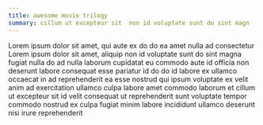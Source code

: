 ```yaml
---
title: awesome movie trilogy
summary: cillum ut excepteur sit  non id voluptate sunt do sint magn
---
```


Lorem ipsum dolor sit amet, qui aute ex do do ea amet nulla ad consectetur
Lorem ipsum dolor sit amet, aliquip non id voluptate sunt do sint magna fugiat nulla do ad nulla laborum cupidatat eu commodo aute id officia non deserunt labore consequat esse pariatur id do do id labore ex ullamco occaecat in ad reprehenderit ea esse nostrud qui ipsum voluptate ex velit anim ad exercitation ullamco culpa labore amet commodo laborum et cillum ut excepteur sit id velit consequat ut reprehenderit sunt voluptate tempor commodo nostrud ex culpa fugiat minim labore incididunt ullamco deserunt nisi irure reprehenderit